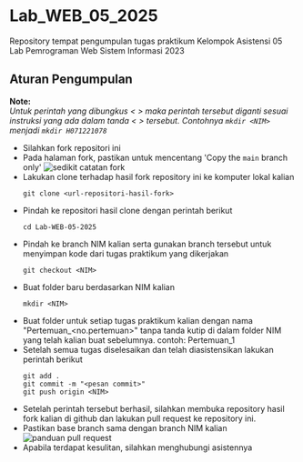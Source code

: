 # Lab_WEB_05_2025
Repository tempat pengumpulan tugas praktikum Kelompok Asistensi 05 Lab Pemrograman Web Sistem Informasi 2023

## Aturan Pengumpulan
**Note:**  
_Untuk perintah yang dibungkus < > maka perintah tersebut diganti sesuai instruksi yang ada dalam tanda < > tersebut. Contohnya `mkdir <NIM>` menjadi `mkdir H071221078`_
- Silahkan fork repositori ini
- Pada halaman fork, pastikan untuk mencentang 'Copy the `main` branch only'
![sedikit catatan fork](https://i.ibb.co.com/cX16n71F/Screenshot-2025-09-17-221659.png)
- Lakukan clone terhadap hasil fork repository ini ke komputer lokal kalian
  ```
  git clone <url-repositori-hasil-fork>
  ```
- Pindah ke repositori hasil clone dengan perintah berikut
  ```
  cd Lab-WEB-05-2025
  ```
- Pindah ke branch NIM kalian serta gunakan branch tersebut untuk menyimpan kode dari tugas praktikum yang dikerjakan
  ```
  git checkout <NIM>
  ```
- Buat folder baru berdasarkan NIM kalian
  ```
  mkdir <NIM>
  ```
- Buat folder untuk setiap tugas praktikum kalian dengan nama "Pertemuan_<no.pertemuan>" tanpa tanda kutip di dalam folder NIM yang telah kalian buat sebelumnya. contoh: Pertemuan_1
- Setelah semua tugas diselesaikan dan telah diasistensikan lakukan perintah berikut
  ```
  git add .
  git commit -m "<pesan commit>"
  git push origin <NIM>
  ```
- Setelah perintah tersebut berhasil, silahkan membuka repository hasil fork kalian di github dan lakukan pull request ke repository ini.
- Pastikan base branch sama dengan branch NIM kalian
![panduan pull request](https://i.ibb.co.com/rRGHRPMx/Screenshot-2025-09-17-222343.png)
- Apabila terdapat kesulitan, silahkan menghubungi asistennya
